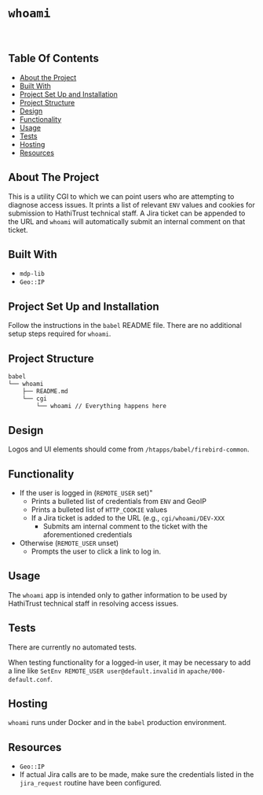 <br/>
<p align="center">
  <h1><code>whoami</code></h1>
  <br/>
</p>


## Table Of Contents

* [About the Project](#about-the-project)
* [Built With](#built-with)
* [Project Set Up and Installation](#project-set-up-and-installation)
* [Project Structure](#project-structure)
* [Design](#design)
* [Functionality](#functionality)
* [Usage](#usage)
* [Tests](#tests)
* [Hosting](#hosting)
* [Resources](#resources)

## About The Project

This is a utility CGI to which we can point users who are attempting to diagnose access
issues. It prints a list of relevant `ENV` values and cookies for submission to HathiTrust
technical staff. A Jira ticket can be appended to the URL and `whoami` will automatically
submit an internal comment on that ticket.


## Built With

- `mdp-lib`
- `Geo::IP`


## Project Set Up and Installation

Follow the instructions in the `babel` README file. There are no additional setup steps
required for `whoami`.


## Project Structure
```markdown
babel
└── whoami
    ├── README.md
    └── cgi
        └── whoami // Everything happens here
```

## Design

Logos and UI elements should come from `/htapps/babel/firebird-common`.

## Functionality

- If the user is logged in (`REMOTE_USER` set)"
  - Prints a bulleted list of credentials from `ENV` and GeoIP
  - Prints a bulleted list of `HTTP_COOKIE` values
  - If a Jira ticket is added to the URL (e.g., `cgi/whoami/DEV-XXX`
    - Submits am internal comment to the ticket with the aforementioned credentials
- Otherwise (`REMOTE_USER` unset)
  - Prompts the user to click a link to log in.

## Usage
The `whoami` app is intended only to gather information to be used by HathiTrust technical
staff in resolving access issues.

## Tests
There are currently no automated tests.

When testing functionality for a logged-in user, it may be necessary to add a line like
`SetEnv REMOTE_USER user@default.invalid` in `apache/000-default.conf`.

## Hosting
`whoami` runs under Docker and in the `babel` production environment.

## Resources
- `Geo::IP`
- If actual Jira calls are to be made, make sure the credentials listed in the `jira_request` routine
have been configured.
